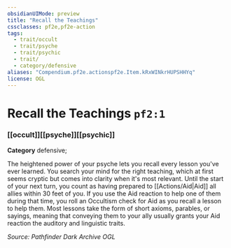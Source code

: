 ```yaml
---
obsidianUIMode: preview
title: "Recall the Teachings"
cssclasses: pf2e,pf2e-action
tags:
  - trait/occult
  - trait/psyche
  - trait/psychic
  - trait/
  - category/defensive
aliases: "Compendium.pf2e.actionspf2e.Item.kRxWINkrHUPSHHYq"
license: OGL
---
```

# Recall the Teachings `pf2:1`

### [[occult]][[psyche]][[psychic]]

**Category** defensive; 




The heightened power of your psyche lets you recall every lesson you've ever learned. You search your mind for the right teaching, which at first seems cryptic but comes into clarity when it's most relevant. Until the start of your next turn, you count as having prepared to [[Actions/Aid|Aid]] all allies within 30 feet of you. If you use the Aid reaction to help one of them during that time, you roll an Occultism check for Aid as you recall a lesson to help them. Most lessons take the form of short axioms, parables, or sayings, meaning that conveying them to your ally usually grants your Aid reaction the auditory and linguistic traits.

*Source: Pathfinder Dark Archive*
*OGL*